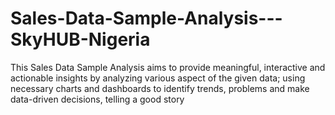 # Sales-Data-Sample-Analysis---SkyHUB-Nigeria
This Sales Data Sample Analysis aims to provide meaningful, interactive and actionable insights by analyzing various aspect of the given data; using necessary charts and dashboards to identify trends, problems and make data-driven decisions, telling a good story
